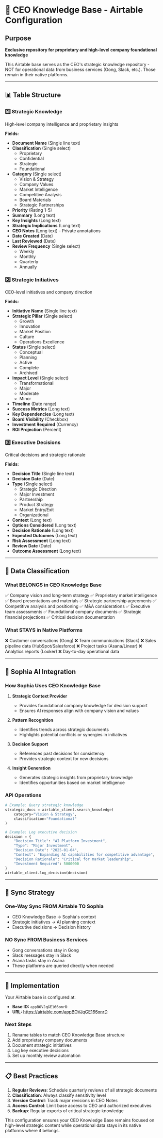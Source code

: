 # 🧠 CEO Knowledge Base - Airtable Configuration

## Purpose

**Exclusive repository for proprietary and high-level company foundational knowledge**

This Airtable base serves as the CEO's strategic knowledge repository - NOT for operational data from business services (Gong, Slack, etc.). Those remain in their native platforms.

---

## 📊 Table Structure

### 1️⃣ **Strategic Knowledge**

High-level company intelligence and proprietary insights

**Fields:**

- **Document Name** (Single line text)
- **Classification** (Single select)
  - Proprietary
  - Confidential
  - Strategic
  - Foundational
- **Category** (Single select)
  - Vision & Strategy
  - Company Values
  - Market Intelligence
  - Competitive Analysis
  - Board Materials
  - Strategic Partnerships
- **Priority** (Rating 1-5)
- **Summary** (Long text)
- **Key Insights** (Long text)
- **Strategic Implications** (Long text)
- **CEO Notes** (Long text) - Private annotations
- **Date Created** (Date)
- **Last Reviewed** (Date)
- **Review Frequency** (Single select)
  - Weekly
  - Monthly
  - Quarterly
  - Annually

### 2️⃣ **Strategic Initiatives**

CEO-level initiatives and company direction

**Fields:**

- **Initiative Name** (Single line text)
- **Strategic Pillar** (Single select)
  - Growth
  - Innovation
  - Market Position
  - Culture
  - Operations Excellence
- **Status** (Single select)
  - Conceptual
  - Planning
  - Active
  - Complete
  - Archived
- **Impact Level** (Single select)
  - Transformational
  - Major
  - Moderate
  - Minor
- **Timeline** (Date range)
- **Success Metrics** (Long text)
- **Key Dependencies** (Long text)
- **Board Visibility** (Checkbox)
- **Investment Required** (Currency)
- **ROI Projection** (Percent)

### 3️⃣ **Executive Decisions**

Critical decisions and strategic rationale

**Fields:**

- **Decision Title** (Single line text)
- **Decision Date** (Date)
- **Type** (Single select)
  - Strategic Direction
  - Major Investment
  - Partnership
  - Product Strategy
  - Market Entry/Exit
  - Organizational
- **Context** (Long text)
- **Options Considered** (Long text)
- **Decision Rationale** (Long text)
- **Expected Outcomes** (Long text)
- **Risk Assessment** (Long text)
- **Review Date** (Date)
- **Outcome Assessment** (Long text)

---

## 🔐 Data Classification

### What BELONGS in CEO Knowledge Base

✅ Company vision and long-term strategy
✅ Proprietary market intelligence
✅ Board presentations and materials
✅ Strategic partnership agreements
✅ Competitive analysis and positioning
✅ M&A considerations
✅ Executive team assessments
✅ Foundational company documents
✅ Strategic financial projections
✅ Critical decision documentation

### What STAYS in Native Platforms

❌ Customer conversations (Gong)
❌ Team communications (Slack)
❌ Sales pipeline data (HubSpot/Salesforce)
❌ Project tasks (Asana/Linear)
❌ Analytics reports (Looker)
❌ Day-to-day operational data

---

## 🤖 Sophia AI Integration

### How Sophia Uses CEO Knowledge Base

1. **Strategic Context Provider**

   - Provides foundational company knowledge for decision support
   - Ensures AI responses align with company vision and values

2. **Pattern Recognition**

   - Identifies trends across strategic documents
   - Highlights potential conflicts or synergies in initiatives

3. **Decision Support**

   - References past decisions for consistency
   - Provides strategic context for new decisions

4. **Insight Generation**
   - Generates strategic insights from proprietary knowledge
   - Identifies opportunities based on market intelligence

### API Operations

```python
# Example: Query strategic knowledge
strategic_docs = airtable_client.search_knowledge(
    category="Vision & Strategy",
    classification="Foundational"
)

# Example: Log executive decision
decision = {
    "Decision Title": "AI Platform Investment",
    "Type": "Major Investment",
    "Decision Date": "2025-01-04",
    "Context": "Expanding AI capabilities for competitive advantage",
    "Decision Rationale": "Critical for market leadership",
    "Investment Required": 5000000
}
airtable_client.log_decision(decision)
```

---

## 🔄 Sync Strategy

### One-Way Sync FROM Airtable TO Sophia

- CEO Knowledge Base → Sophia's context
- Strategic initiatives → AI planning context
- Executive decisions → Decision history

### NO Sync FROM Business Services

- Gong conversations stay in Gong
- Slack messages stay in Slack
- Asana tasks stay in Asana
- These platforms are queried directly when needed

---

## 🎯 Implementation

Your Airtable base is configured at:

- **Base ID:** `appBOVJqGE166onrD`
- **URL:** <https://airtable.com/appBOVJqGE166onrD>

### Next Steps

1. Rename tables to match CEO Knowledge Base structure
2. Add proprietary company documents
3. Document strategic initiatives
4. Log key executive decisions
5. Set up monthly review automation

---

## 📋 Best Practices

1. **Regular Reviews**: Schedule quarterly reviews of all strategic documents
2. **Classification**: Always classify sensitivity level
3. **Version Control**: Track major revisions in CEO Notes
4. **Access Control**: Limit base access to CEO and authorized executives
5. **Backup**: Regular exports of critical strategic knowledge

This configuration ensures your CEO Knowledge Base remains focused on high-level strategic content while operational data stays in its native platforms where it belongs.
